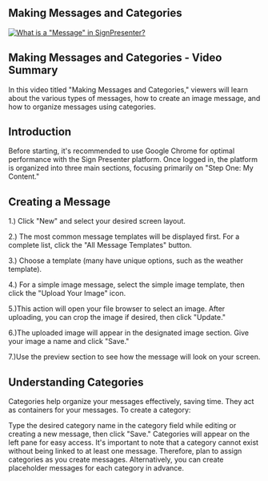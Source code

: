 ## Making Messages and Categories

[![What is a "Message" in SignPresenter?](https://img.youtube.com/vi/KqDyiQpAmtU/0.jpg)](https://www.youtube.com/watch?v=KqDyiQpAmtU)

## Making Messages and Categories - Video Summary
In this video titled "Making Messages and Categories," viewers will learn about the various types of messages, how to create an image message, and how to organize messages using categories.

## Introduction ##
Before starting, it's recommended to use Google Chrome for optimal performance with the Sign Presenter platform. Once logged in, the platform is organized into three main sections, focusing primarily on "Step One: My Content."

## Creating a Message
1.) Click "New" and select your desired screen layout.

2.) The most common message templates will be displayed first. For a complete list, click the "All Message Templates" button.

3.) Choose a template (many have unique options, such as the weather template).

4.) For a simple image message, select the simple image template, then click the "Upload Your Image" icon.

5.)This action will open your file browser to select an image. After uploading, you can crop the image if desired, then click "Update."

6.)The uploaded image will appear in the designated image section. Give your image a name and click "Save."

7.)Use the preview section to see how the message will look on your screen.

## Understanding Categories
Categories help organize your messages effectively, saving time. They act as containers for your messages. To create a category:

Type the desired category name in the category field while editing or creating a new message, then click "Save."
Categories will appear on the left pane for easy access.
It's important to note that a category cannot exist without being linked to at least one message. Therefore, plan to assign categories as you create messages. Alternatively, you can create placeholder messages for each category in advance.

